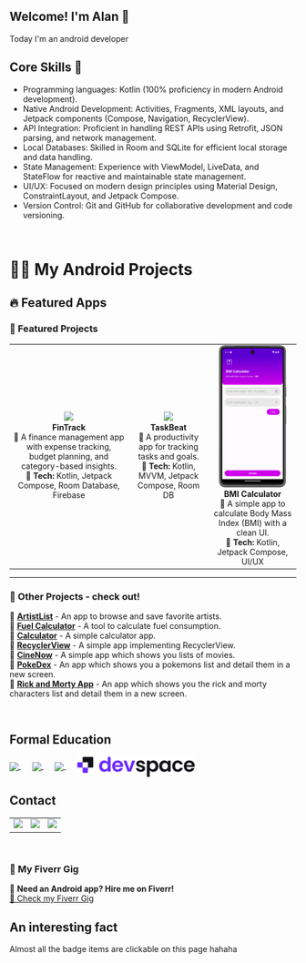 ## Welcome! I'm Alan 👋<br>
Today I'm an android developer

## Core Skills 🚀
 - Programming languages: Kotlin (100% proficiency in modern Android development).
 - Native Android Development: Activities, Fragments, XML layouts, and Jetpack components (Compose, Navigation, RecyclerView).
 - API Integration: Proficient in handling REST APIs using Retrofit, JSON parsing, and network management.
 - Local Databases: Skilled in Room and SQLite for efficient local storage and data handling.
 - State Management: Experience with ViewModel, LiveData, and StateFlow for reactive and maintainable state management.
 - UI/UX: Focused on modern design principles using Material Design, ConstraintLayout, and Jetpack Compose.
 - Version Control: Git and GitHub for collaborative development and code versioning.

<br>

# 📱🚀 My Android Projects
## 🔥 Featured Apps  
### 🚀 Featured Projects

<table>
  <tr>
    <td align="center">
      <a href="https://github.com/alanliongar/FinTrack">
        <img src="https://github.com/alanliongar/FinTrack/blob/main/Screenshots/Screenshot_20240909_130648.png" height="250"/>
      </a>
      <br>
      <b>FinTrack</b>
      <br>
      📌 A finance management app with expense tracking, budget planning, and category-based insights.
      <br>🔹 <b>Tech:</b> Kotlin, Jetpack Compose, Room Database, Firebase
    </td>
    <td align="center">
      <a href="https://github.com/alanliongar/TaskBeat">
        <img src="https://github.com/alanliongar/TaskBeat/blob/main/Taskbeat01.png" height="250"/>
      </a>
      <br>
      <b>TaskBeat</b>
      <br>
      📌 A productivity app for tracking tasks and goals.
      <br>🔹 <b>Tech:</b> Kotlin, MVVM, Jetpack Compose, Room DB
    </td>
    <td align="center">
      <a href="https://github.com/alanliongar/BMI_Calculator">
        <img src="https://github.com/alanliongar/BMI_Calculator/blob/master/Screenshot_01.png" height="250"/>
      </a>
      <br>
      <b>BMI Calculator</b>
      <br>
      📌 A simple app to calculate Body Mass Index (BMI) with a clean UI.
      <br>🔹 <b>Tech:</b> Kotlin, Jetpack Compose, UI/UX
    </td>
  </tr>
</table>

---

### 📌 Other Projects - check out!
🔹 **[ArtistList](https://github.com/alanliongar/ArtistList)** - An app to browse and save favorite artists.<br>
🔹 **[Fuel Calculator](https://github.com/alanliongar/FuelCalculator)** - A tool to calculate fuel consumption.<br>
🔹 **[Calculator](https://github.com/alanliongar/Calculator)** - A simple calculator app.<br>
🔹 **[RecyclerView](https://github.com/alanliongar/Recyclerview)** - A simple app implementing RecyclerView.<br>
🔹 **[CineNow](https://github.com/alanliongar/CineNow)** - A simple app which shows you lists of movies.<br>
🔹 **[PokeDex](https://github.com/alanliongar/PokeDex)** - An app which shows you a pokemons list and detail them in a new screen.<br>
🔹 **[Rick and Morty App](https://github.com/alanliongar/rickandmorty)** - An app which shows you the rick and morty characters list and detail them in a new screen.<br>

<br>
<h2>Formal Education</h2>
<a href="https://www5.usp.br/#english">
  <img align="center" src="https://github.com/user-attachments/assets/5356dd8d-9adc-4950-9c64-e0e435d363ba" height="35"/> 
</a>
&nbsp;&nbsp;&nbsp;&nbsp;
<a href="https://www.ime.usp.br/en/institute/">
  <img align="center" src="https://github.com/user-attachments/assets/5843c109-1578-4695-8a03-290a0ca1a1b1" height="35"/>
</a>
&nbsp;&nbsp;&nbsp;&nbsp;
<a href="https://www.fea.usp.br/en">
  <img align="center" src="https://github.com/user-attachments/assets/2f096702-db08-4390-8b77-32fc328a3639" height="35"/>
</a>
&nbsp;&nbsp;&nbsp;&nbsp;
<a href="https://www.linkedin.com/company/comunidadedevspace/">
  <img align="center" src="https://github.com/alanliongar/alanliongar/blob/main/DevspaceLogo.png" height="35"/>
</a>
<br>
<h2>Contact</h2>
<table>
  <tr>
    <td align="center">
      <a href="https://discord.com/users/gar233/">
        <img src="https://img.shields.io/badge/Discord-%235865F2.svg?style=for-the-badge&logo=discord&logoColor=white" height="35" />
      </a>
    </td>
    <td align="center">
      <a href="mailto:alan.lucindo.gomes@alumni.usp.br">
        <img src="https://img.shields.io/badge/Gmail-D14836?style=for-the-badge&logo=gmail&logoColor=white" height="35" />
      </a>
    </td>
    <td align="center">
      <a href="https://www.linkedin.com/in/alan-gomes-g">
        <img src="https://img.shields.io/badge/linkedin-%230077B5.svg?style=for-the-badge&logo=linkedin&logoColor=white" height="35" />
      </a>
    </td>
  </tr>
</table><br>

### 📌 My Fiverr Gig
💼 **Need an Android app? Hire me on Fiverr!**  
[🔗 Check my Fiverr Gig](https://www.fiverr.com/alanliongar/)
<br>

<h2>An interesting fact</h2>
Almost all the badge items are clickable on this page hahaha
